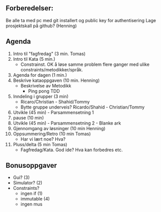 Forberedelser:
----
Be alle ta med pc med git installert og public key for authentisering
Lage prosjektskall på github? (Henning)

Agenda
----

1.  Intro til "fagfredag" (3 min. Tomas)
2.  Intro til Kata (5 min.)
    * Constrainst. OK å løse samme problem flere ganger med ulike constraints/metodikker/språk.
3.  Agenda for dagen (1 min.)
4.  Beskrive kataoppgaven (10 min. Henning)
    * Beskrivelse av Metodikk
        * Ping pong TDD
5.  Inndeling i grupper (3 min)
    * Ricaro/Christian - Shahid/Tommy
    * Bytte gruppe underveis? Ricardo/Shahid - Christian/Tommy
6.  Utvikle (45 min) - Parsammensetning 1
7.  pause (10 min)
8.  Utvikle (45 min) - Parsammensetning 2 - Blanke ark
9.  Gjennomgang av løsninger (10 min Henning)
10. Oppsummering/Retro (10 min Tomas)
    * Har vi lært noe? Hva?
11. Pluss/delta (5 min Tomas)
    * Fagfredag/Kata. God ide? Hva kan forbedres etc.

Bonusoppgaver
----
*   Gui? (3)
*   Simulator? (2)
*   Constraints?
    * ingen if (1)
    * immutable (4)
    * ingen mus
